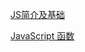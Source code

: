 
[JS简介及基础](https://juejin.im/post/5d9bd0dfe51d4577fe41b667)

[JavaScript 函数](https://juejin.im/post/5d9d21a7f265da5ba74524a4)
